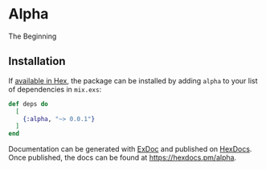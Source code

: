 # Alpha

The Beginning

## Installation

If [available in Hex](https://hex.pm/docs/publish), the package can be installed
by adding `alpha` to your list of dependencies in `mix.exs`:

```elixir
def deps do
  [
    {:alpha, "~> 0.0.1"}
  ]
end
```

Documentation can be generated with [ExDoc](https://github.com/elixir-lang/ex_doc)
and published on [HexDocs](https://hexdocs.pm). Once published, the docs can
be found at <https://hexdocs.pm/alpha>.
